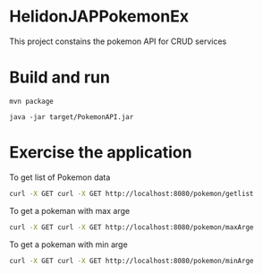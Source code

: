 # HelidonJAPPokemonEx
This project constains the pokemon API for CRUD services

# Build and run
```
mvn package

java -jar target/PokemonAPI.jar
```

# Exercise the application
To get list of Pokemon data
```sh
curl -X GET curl -X GET http://localhost:8080/pokemon/getlist
```
To get a pokeman with max arge 
```sh
curl -X GET curl -X GET http://localhost:8080/pokemon/maxArge
```
To get a pokeman with min arge 
```sh
curl -X GET curl -X GET http://localhost:8080/pokemon/minArge
```
